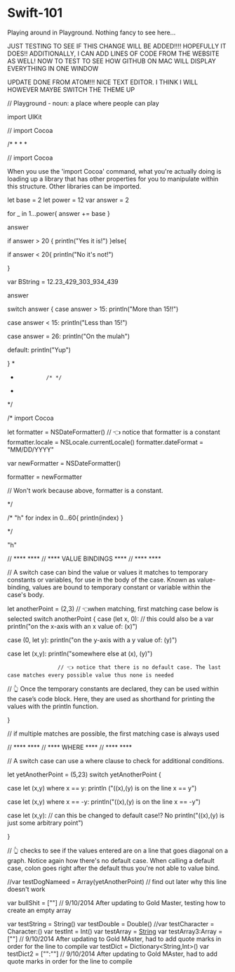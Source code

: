 # Swift-101
Playing around in Playground. Nothing fancy to see here...


JUST TESTING TO SEE IF THIS CHANGE WILL BE ADDED!!!! HOPEFULLY IT DOES!!
ADDITIONALLY, I CAN ADD LINES OF CODE FROM THE WEBSITE AS WELL! NOW TO TEST TO SEE HOW GITHUB ON MAC WILL DISPLAY EVERYTHING IN ONE WINDOW

UPDATE DONE FROM ATOM!!! NICE TEXT EDITOR. I THINK I WILL HOWEVER MAYBE SWITCH THE THEME UP



// Playground - noun: a place where people can play


import UIKit




// import Cocoa

/*
*
*
*

// import Cocoa

When you use the 'import Cocoa' command, what you're actually doing is loading up a library that has other properties for you to manipulate within this structure. Other libraries can be imported.

let base = 2
let power = 12
var answer = 2

for _ in 1...power{
    answer += base
}

answer

if answer > 20 {
    println("Yes it is!")
}else{

if answer < 20{
    println("No it's not!")

}



var BString = 12.23_429_303_934_439



answer

switch answer {
case answer > 15:
    println("More than 15!!")

case answer < 15:
    println("Less than 15!")

case answer = 26:
    println("On the mulah")

default:
    println("Yup")

}
*
*              /* */
*
*/








/*
import Cocoa

let formatter = NSDateFormatter()                   // 👈 notice that formatter is a constant
formatter.locale = NSLocale.currentLocale()
formatter.dateFormat = "MM/DD/YYYY"

var newFormatter = NSDateFormatter()

formatter = newFormatter

// Won't work because above, formatter is a constant.

*/



/*
"h"
for index in 0...60{
    println(index)
}

*/

"h"

















// ****                 ****
// **** VALUE BINDINGS  ****
// ****                 ****


// A switch case can bind the value or values it matches to temporary constants or variables, for use in the body of the case. Known as value-binding, values are bound to temporary constant or variable within the case's body.

let anotherPoint = (2,3)                // 👈when matching, first matching case below is selected
switch anotherPoint {
case (let x, 0):                // this could also be a var
    println("on the x-axis with an x value of: \(x)")

case (0, let y):
    println("on the y-axis with a y value of: \(y)")

case let (x,y):
    println("somewhere else at \(x), \(y)")

                    // 👈 notice that there is no default case. The last case matches every possible value thus none is needed

// 👆 Once the temporary constants are declared, they can be used within the case’s code block. Here, they are used as shorthand for printing the values with the println function.

}


// if multiple matches are possible, the first matching case is always used







// ****        ****
// **** WHERE  ****
// ****        ****

// A switch case can use a where clause to check for additional conditions.



let yetAnotherPoint = (5,23)
switch yetAnotherPoint {

case let (x,y) where x == y:
    println ("(\(x),\(y) is on the line x == y")

case let (x,y) where x == -y:
    println("(\(x),\(y) is on the line x == -y")

case let (x,y):                 // can this be changed to default case!? No
    println("(\(x),\(y) is just some arbitrary point")

}

// 👆 checks to see if the values entered are on a line that goes diagonal on a graph. Notice again how there's no default case. When calling a default case, colon goes right after the default thus you're not able to value bind.





//var testDogNameed = Array(yetAnotherPoint)   // find out later why this line doesn't work



var bullShit = [""]     // 9/10/2014 After updating to Gold Master, testing how to create an empty array



var testString = String()
var testDouble = Double()
//var testCharacter = Character:()
var testInt = Int()
var testArray = [String]()
var testArray3:Array = [""]     // 9/10/2014 After updating to Gold MAster, had to add quote marks in order for the line to compile
var testDict = Dictionary<String,Int>()
var testDict2 = ["":""]         // 9/10/2014 After updating to Gold MAster, had to add quote marks in order for the line to compile
